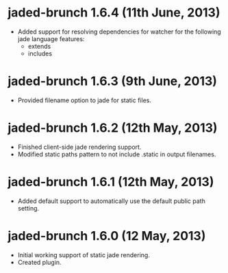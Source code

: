 # jaded-brunch 1.6.4 (11th June, 2013)

- Added support for resolving dependencies for watcher for the following
  jade language features:
  - extends
  - includes

# jaded-brunch 1.6.3 (9th June, 2013)

- Provided filename option to jade for static files.

# jaded-brunch 1.6.2 (12th May, 2013)

- Finished client-side jade rendering support.
- Modified static paths pattern to not include .static in output filenames.

# jaded-brunch 1.6.1 (12th May, 2013)

- Added default support to automatically use the default public path setting.

# jaded-brunch 1.6.0 (12 May, 2013)

- Initial working support of static jade rendering.
- Created plugin.
